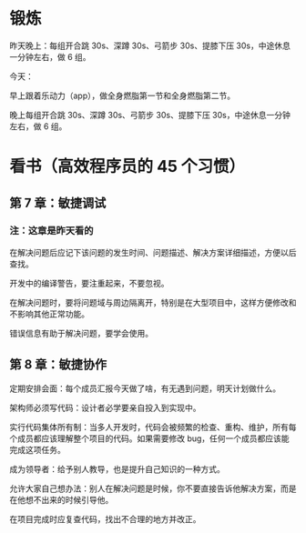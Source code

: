 # 锻炼

昨天晚上：每组开合跳 30s、深蹲 30s、弓箭步 30s、提膝下压 30s，中途休息一分钟左右，做 6 组。

今天：

早上跟着乐动力（app），做全身燃脂第一节和全身燃脂第二节。

晚上每组开合跳 30s、深蹲 30s、弓箭步 30s、提膝下压 30s，中途休息一分钟左右，做 6 组。

# 看书（高效程序员的 45 个习惯）

## 第 7 章：敏捷调试

### 注：这章是昨天看的

在解决问题后应记下该问题的发生时间、问题描述、解决方案详细描述，方便以后查找。

开发中的编译警告，要注重起来，不要忽视。

在解决问题时，要将问题域与周边隔离开，特别是在大型项目中，这样方便修改和不影响其他正常功能。

错误信息有助于解决问题，要学会使用。

## 第 8 章：敏捷协作

定期安排会面：每个成员汇报今天做了啥，有无遇到问题，明天计划做什么。

架构师必须写代码：设计者必学要亲自投入到实现中。

实行代码集体所有制：当多人开发时，代码会被频繁的检查、重构、维护，所有每个成员都应该理解整个项目的代码。如果需要修改 bug，任何一个成员都应该能完成这项任务。

成为领导者：给予别人教导，也是提升自己知识的一种方式。

允许大家自己想办法：别人在解决问题是时候，你不要直接告诉他解决方案，而是在他想不出来的时候引导他。

在项目完成时应复查代码，找出不合理的地方并改正。
